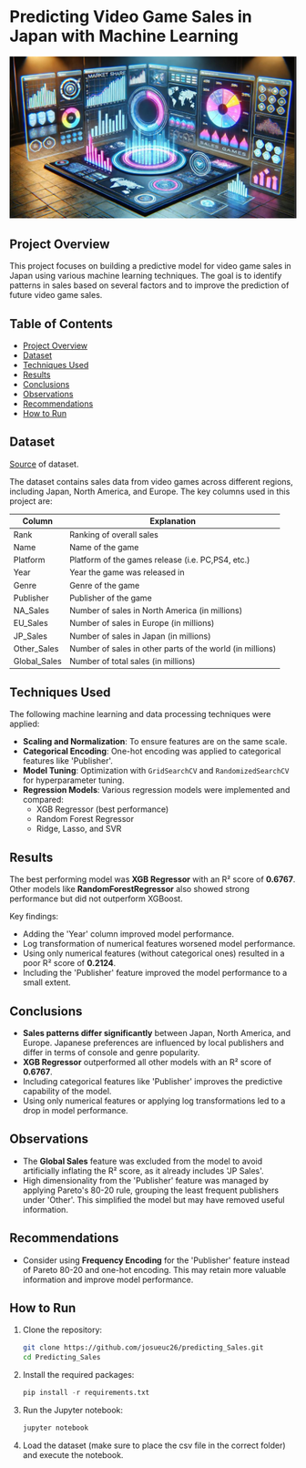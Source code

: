 
# Predicting Video Game Sales in Japan with Machine Learning

![Game Sales](./img/coversalesgames.JPG)

## Project Overview

This project focuses on building a predictive model for video game sales in Japan using various machine learning techniques. The goal is to identify patterns in sales based on several factors and to improve the prediction of future video game sales.

## Table of Contents

- [Project Overview](#project-overview)
- [Dataset](#dataset)
- [Techniques Used](#techniques-used)
- [Results](#results)
- [Conclusions](#conclusions)
- [Observations](#observations)
- [Recommendations](#recommendations)
- [How to Run](#how-to-run)

## Dataset

[Source](https://www.kaggle.com/gregorut/videogamesales) of dataset.

The dataset contains sales data from video games across different regions, including Japan, North America, and Europe. The key columns used in this project are:

| Column        | Explanation                                                                   |
| ------------- | ----------------------------------------------------------------------------- |
| Rank          | Ranking of overall sales                                                      |
| Name          | Name of the game                                                              |
| Platform      | Platform of the games release (i.e. PC,PS4, etc.)                             |
| Year          | Year the game was released in                                                 |
| Genre         | Genre of the game                                                             |
| Publisher     | Publisher of the game                                                         |
| NA_Sales      | Number of sales in North America (in millions)                                |
| EU_Sales      | Number of sales in Europe (in millions)                                       |
| JP_Sales      | Number of sales in Japan (in millions)                                        |
| Other_Sales   | Number of sales in other parts of the world (in millions)                     |
| Global_Sales  | Number of total sales (in millions)                                           |

## Techniques Used

The following machine learning and data processing techniques were applied:

- **Scaling and Normalization**: To ensure features are on the same scale.
- **Categorical Encoding**: One-hot encoding was applied to categorical features like 'Publisher'.
- **Model Tuning**: Optimization with `GridSearchCV` and `RandomizedSearchCV` for hyperparameter tuning.
- **Regression Models**: Various regression models were implemented and compared:
  - XGB Regressor (best performance)
  - Random Forest Regressor
  - Ridge, Lasso, and SVR

## Results

The best performing model was **XGB Regressor** with an R² score of **0.6767**. Other models like **RandomForestRegressor** also showed strong performance but did not outperform XGBoost.

Key findings:

- Adding the 'Year' column improved model performance.
- Log transformation of numerical features worsened model performance.
- Using only numerical features (without categorical ones) resulted in a poor R² score of **0.2124**.
- Including the 'Publisher' feature improved the model performance to a small extent.

## Conclusions

- **Sales patterns differ significantly** between Japan, North America, and Europe. Japanese preferences are influenced by local publishers and differ in terms of console and genre popularity.
- **XGB Regressor** outperformed all other models with an R² score of **0.6767**.
- Including categorical features like 'Publisher' improves the predictive capability of the model.
- Using only numerical features or applying log transformations led to a drop in model performance.

## Observations

- The **Global Sales** feature was excluded from the model to avoid artificially inflating the R² score, as it already includes 'JP Sales'.
- High dimensionality from the 'Publisher' feature was managed by applying Pareto's 80-20 rule, grouping the least frequent publishers under 'Other'. This simplified the model but may have removed useful information.

## Recommendations

- Consider using **Frequency Encoding** for the 'Publisher' feature instead of Pareto 80-20 and one-hot encoding. This may retain more valuable information and improve model performance.

## How to Run

1. Clone the repository:

   ```bash
   git clone https://github.com/josueuc26/predicting_Sales.git
   cd Predicting_Sales
2. Install the required packages:

    ```python
    pip install -r requirements.txt
3. Run the Jupyter notebook:

    ```bash
    jupyter notebook
4. Load the dataset (make sure to place the csv file in the correct folder) and execute the notebook.
